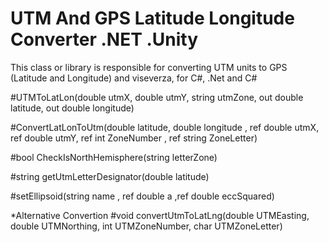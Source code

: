 # UTM And GPS Latitude Longitude Converter .NET .Unity
This class or library is responsible for converting UTM units to GPS (Latitude and Longitude) and viseverza, for C#, .Net and C#

#UTMToLatLon(double utmX, double utmY, string utmZone, out double latitude, out double longitude)

#ConvertLatLonToUtm(double latitude, double longitude , ref double utmX, ref double utmY, ref int ZoneNumber , ref string ZoneLetter)

#bool CheckIsNorthHemisphere(string letterZone)

#string getUtmLetterDesignator(double latitude)

#setEllipsoid(string name ,  ref double a ,ref double eccSquared)




*Alternative Convertion
#void convertUtmToLatLng(double UTMEasting, double UTMNorthing, int UTMZoneNumber, char UTMZoneLetter) 


